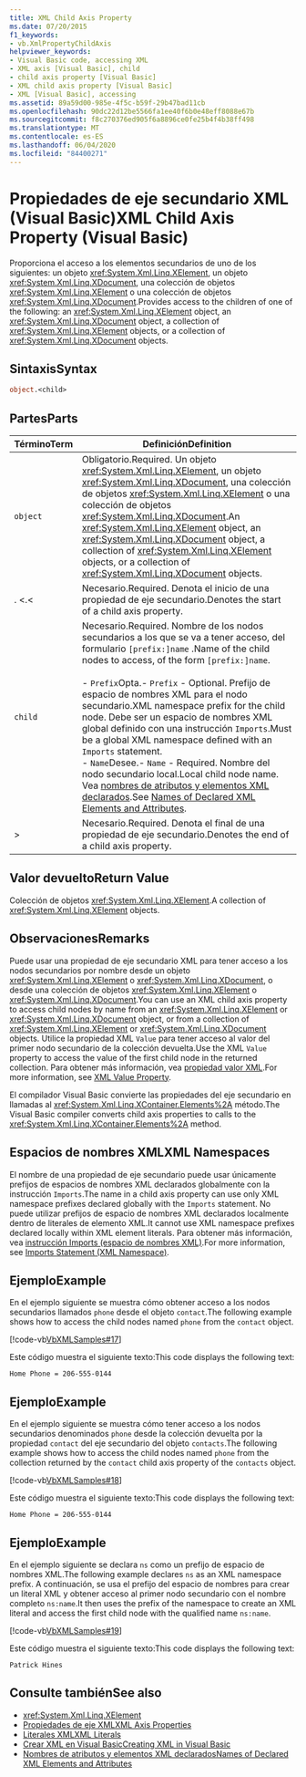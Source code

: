 ```yaml
---
title: XML Child Axis Property
ms.date: 07/20/2015
f1_keywords:
- vb.XmlPropertyChildAxis
helpviewer_keywords:
- Visual Basic code, accessing XML
- XML axis [Visual Basic], child
- child axis property [Visual Basic]
- XML child axis property [Visual Basic]
- XML [Visual Basic], accessing
ms.assetid: 89a59d00-985e-4f5c-b59f-29b47bad11cb
ms.openlocfilehash: 90dc22d12be5566fa1ee40f6b0e48eff8088e67b
ms.sourcegitcommit: f8c270376ed905f6a8896ce0fe25b4f4b38ff498
ms.translationtype: MT
ms.contentlocale: es-ES
ms.lasthandoff: 06/04/2020
ms.locfileid: "84400271"
---
```

# <a name="xml-child-axis-property-visual-basic"></a><span data-ttu-id="8ae64-102">Propiedades de eje secundario XML (Visual Basic)</span><span class="sxs-lookup"><span data-stu-id="8ae64-102">XML Child Axis Property (Visual Basic)</span></span>
<span data-ttu-id="8ae64-103">Proporciona el acceso a los elementos secundarios de uno de los siguientes: un objeto <xref:System.Xml.Linq.XElement>, un objeto <xref:System.Xml.Linq.XDocument>, una colección de objetos <xref:System.Xml.Linq.XElement> o una colección de objetos <xref:System.Xml.Linq.XDocument>.</span><span class="sxs-lookup"><span data-stu-id="8ae64-103">Provides access to the children of one of the following: an <xref:System.Xml.Linq.XElement> object, an <xref:System.Xml.Linq.XDocument> object, a collection of <xref:System.Xml.Linq.XElement> objects, or a collection of <xref:System.Xml.Linq.XDocument> objects.</span></span>  
  
## <a name="syntax"></a><span data-ttu-id="8ae64-104">Sintaxis</span><span class="sxs-lookup"><span data-stu-id="8ae64-104">Syntax</span></span>  
  
```vb  
object.<child>  
```  
  
## <a name="parts"></a><span data-ttu-id="8ae64-105">Partes</span><span class="sxs-lookup"><span data-stu-id="8ae64-105">Parts</span></span>  
  
|<span data-ttu-id="8ae64-106">Término</span><span class="sxs-lookup"><span data-stu-id="8ae64-106">Term</span></span>|<span data-ttu-id="8ae64-107">Definición</span><span class="sxs-lookup"><span data-stu-id="8ae64-107">Definition</span></span>|  
|---|---|  
|`object`|<span data-ttu-id="8ae64-108">Obligatorio.</span><span class="sxs-lookup"><span data-stu-id="8ae64-108">Required.</span></span> <span data-ttu-id="8ae64-109">Un objeto <xref:System.Xml.Linq.XElement>, un objeto <xref:System.Xml.Linq.XDocument>, una colección de objetos <xref:System.Xml.Linq.XElement> o una colección de objetos <xref:System.Xml.Linq.XDocument>.</span><span class="sxs-lookup"><span data-stu-id="8ae64-109">An <xref:System.Xml.Linq.XElement> object, an <xref:System.Xml.Linq.XDocument> object, a collection of <xref:System.Xml.Linq.XElement> objects, or a collection of <xref:System.Xml.Linq.XDocument> objects.</span></span>|  
|<span data-ttu-id="8ae64-110">. <</span><span class="sxs-lookup"><span data-stu-id="8ae64-110">.<</span></span>|<span data-ttu-id="8ae64-111">Necesario.</span><span class="sxs-lookup"><span data-stu-id="8ae64-111">Required.</span></span> <span data-ttu-id="8ae64-112">Denota el inicio de una propiedad de eje secundario.</span><span class="sxs-lookup"><span data-stu-id="8ae64-112">Denotes the start of a child axis property.</span></span>|  
|`child`|<span data-ttu-id="8ae64-113">Necesario.</span><span class="sxs-lookup"><span data-stu-id="8ae64-113">Required.</span></span> <span data-ttu-id="8ae64-114">Nombre de los nodos secundarios a los que se va a tener acceso, del formulario `[prefix:]name` .</span><span class="sxs-lookup"><span data-stu-id="8ae64-114">Name of the child nodes to access, of the form `[prefix:]name`.</span></span><br /><br /> <span data-ttu-id="8ae64-115">-   `Prefix`Opta.</span><span class="sxs-lookup"><span data-stu-id="8ae64-115">-   `Prefix` - Optional.</span></span> <span data-ttu-id="8ae64-116">Prefijo de espacio de nombres XML para el nodo secundario.</span><span class="sxs-lookup"><span data-stu-id="8ae64-116">XML namespace prefix for the child node.</span></span> <span data-ttu-id="8ae64-117">Debe ser un espacio de nombres XML global definido con una instrucción `Imports`.</span><span class="sxs-lookup"><span data-stu-id="8ae64-117">Must be a global XML namespace defined with an `Imports` statement.</span></span><br /><span data-ttu-id="8ae64-118">-   `Name`Desee.</span><span class="sxs-lookup"><span data-stu-id="8ae64-118">-   `Name` - Required.</span></span> <span data-ttu-id="8ae64-119">Nombre del nodo secundario local.</span><span class="sxs-lookup"><span data-stu-id="8ae64-119">Local child node name.</span></span> <span data-ttu-id="8ae64-120">Vea [nombres de atributos y elementos XML declarados](../../programming-guide/language-features/xml/names-of-declared-xml-elements-and-attributes.md).</span><span class="sxs-lookup"><span data-stu-id="8ae64-120">See [Names of Declared XML Elements and Attributes](../../programming-guide/language-features/xml/names-of-declared-xml-elements-and-attributes.md).</span></span>|  
|>|<span data-ttu-id="8ae64-121">Necesario.</span><span class="sxs-lookup"><span data-stu-id="8ae64-121">Required.</span></span> <span data-ttu-id="8ae64-122">Denota el final de una propiedad de eje secundario.</span><span class="sxs-lookup"><span data-stu-id="8ae64-122">Denotes the end of a child axis property.</span></span>|  
  
## <a name="return-value"></a><span data-ttu-id="8ae64-123">Valor devuelto</span><span class="sxs-lookup"><span data-stu-id="8ae64-123">Return Value</span></span>  
 <span data-ttu-id="8ae64-124">Colección de objetos <xref:System.Xml.Linq.XElement>.</span><span class="sxs-lookup"><span data-stu-id="8ae64-124">A collection of <xref:System.Xml.Linq.XElement> objects.</span></span>  
  
## <a name="remarks"></a><span data-ttu-id="8ae64-125">Observaciones</span><span class="sxs-lookup"><span data-stu-id="8ae64-125">Remarks</span></span>  
 <span data-ttu-id="8ae64-126">Puede usar una propiedad de eje secundario XML para tener acceso a los nodos secundarios por nombre desde un objeto <xref:System.Xml.Linq.XElement> o <xref:System.Xml.Linq.XDocument>, o desde una colección de objetos <xref:System.Xml.Linq.XElement> o <xref:System.Xml.Linq.XDocument>.</span><span class="sxs-lookup"><span data-stu-id="8ae64-126">You can use an XML child axis property to access child nodes by name from an <xref:System.Xml.Linq.XElement> or <xref:System.Xml.Linq.XDocument> object, or from a collection of <xref:System.Xml.Linq.XElement> or <xref:System.Xml.Linq.XDocument> objects.</span></span> <span data-ttu-id="8ae64-127">Utilice la propiedad XML `Value` para tener acceso al valor del primer nodo secundario de la colección devuelta.</span><span class="sxs-lookup"><span data-stu-id="8ae64-127">Use the XML `Value` property to access the value of the first child node in the returned collection.</span></span> <span data-ttu-id="8ae64-128">Para obtener más información, vea [propiedad valor XML](xml-value-property.md).</span><span class="sxs-lookup"><span data-stu-id="8ae64-128">For more information, see [XML Value Property](xml-value-property.md).</span></span>  
  
 <span data-ttu-id="8ae64-129">El compilador Visual Basic convierte las propiedades del eje secundario en llamadas al <xref:System.Xml.Linq.XContainer.Elements%2A> método.</span><span class="sxs-lookup"><span data-stu-id="8ae64-129">The Visual Basic compiler converts child axis properties to calls to the <xref:System.Xml.Linq.XContainer.Elements%2A> method.</span></span>  
  
## <a name="xml-namespaces"></a><span data-ttu-id="8ae64-130">Espacios de nombres XML</span><span class="sxs-lookup"><span data-stu-id="8ae64-130">XML Namespaces</span></span>  
 <span data-ttu-id="8ae64-131">El nombre de una propiedad de eje secundario puede usar únicamente prefijos de espacios de nombres XML declarados globalmente con la instrucción `Imports`.</span><span class="sxs-lookup"><span data-stu-id="8ae64-131">The name in a child axis property can use only XML namespace prefixes declared globally with the `Imports` statement.</span></span> <span data-ttu-id="8ae64-132">No puede utilizar prefijos de espacio de nombres XML declarados localmente dentro de literales de elemento XML.</span><span class="sxs-lookup"><span data-stu-id="8ae64-132">It cannot use XML namespace prefixes declared locally within XML element literals.</span></span> <span data-ttu-id="8ae64-133">Para obtener más información, vea [instrucción Imports (espacio de nombres XML)](../statements/imports-statement-xml-namespace.md).</span><span class="sxs-lookup"><span data-stu-id="8ae64-133">For more information, see [Imports Statement (XML Namespace)](../statements/imports-statement-xml-namespace.md).</span></span>  
  
## <a name="example"></a><span data-ttu-id="8ae64-134">Ejemplo</span><span class="sxs-lookup"><span data-stu-id="8ae64-134">Example</span></span>  
 <span data-ttu-id="8ae64-135">En el ejemplo siguiente se muestra cómo obtener acceso a los nodos secundarios llamados `phone` desde el objeto `contact`.</span><span class="sxs-lookup"><span data-stu-id="8ae64-135">The following example shows how to access the child nodes named `phone` from the `contact` object.</span></span>  
  
 [!code-vb[VbXMLSamples#17](~/samples/snippets/visualbasic/VS_Snippets_VBCSharp/VbXMLSamples/VB/XMLSamples7.vb#17)]  
  
 <span data-ttu-id="8ae64-136">Este código muestra el siguiente texto:</span><span class="sxs-lookup"><span data-stu-id="8ae64-136">This code displays the following text:</span></span>  
  
 `Home Phone = 206-555-0144`  
  
## <a name="example"></a><span data-ttu-id="8ae64-137">Ejemplo</span><span class="sxs-lookup"><span data-stu-id="8ae64-137">Example</span></span>  
 <span data-ttu-id="8ae64-138">En el ejemplo siguiente se muestra cómo tener acceso a los nodos secundarios denominados `phone` desde la colección devuelta por la propiedad `contact` del eje secundario del objeto `contacts`.</span><span class="sxs-lookup"><span data-stu-id="8ae64-138">The following example shows how to access the child nodes named `phone` from the collection returned by the `contact` child axis property of the `contacts` object.</span></span>  
  
 [!code-vb[VbXMLSamples#18](~/samples/snippets/visualbasic/VS_Snippets_VBCSharp/VbXMLSamples/VB/XMLSamples7.vb#18)]  
  
 <span data-ttu-id="8ae64-139">Este código muestra el siguiente texto:</span><span class="sxs-lookup"><span data-stu-id="8ae64-139">This code displays the following text:</span></span>  
  
 `Home Phone = 206-555-0144`  
  
## <a name="example"></a><span data-ttu-id="8ae64-140">Ejemplo</span><span class="sxs-lookup"><span data-stu-id="8ae64-140">Example</span></span>  
 <span data-ttu-id="8ae64-141">En el ejemplo siguiente se declara `ns` como un prefijo de espacio de nombres XML.</span><span class="sxs-lookup"><span data-stu-id="8ae64-141">The following example declares `ns` as an XML namespace prefix.</span></span> <span data-ttu-id="8ae64-142">A continuación, se usa el prefijo del espacio de nombres para crear un literal XML y obtener acceso al primer nodo secundario con el nombre completo `ns:name`.</span><span class="sxs-lookup"><span data-stu-id="8ae64-142">It then uses the prefix of the namespace to create an XML literal and access the first child node with the qualified name `ns:name`.</span></span>  
  
 [!code-vb[VbXMLSamples#19](~/samples/snippets/visualbasic/VS_Snippets_VBCSharp/VbXMLSamples/VB/XMLSamples8.vb#19)]  
  
 <span data-ttu-id="8ae64-143">Este código muestra el siguiente texto:</span><span class="sxs-lookup"><span data-stu-id="8ae64-143">This code displays the following text:</span></span>  
  
 `Patrick Hines`  
  
## <a name="see-also"></a><span data-ttu-id="8ae64-144">Consulte también</span><span class="sxs-lookup"><span data-stu-id="8ae64-144">See also</span></span>

- <xref:System.Xml.Linq.XElement>
- [<span data-ttu-id="8ae64-145">Propiedades de eje XML</span><span class="sxs-lookup"><span data-stu-id="8ae64-145">XML Axis Properties</span></span>](index.md)
- [<span data-ttu-id="8ae64-146">Literales XML</span><span class="sxs-lookup"><span data-stu-id="8ae64-146">XML Literals</span></span>](../xml-literals/index.md)
- [<span data-ttu-id="8ae64-147">Crear XML en Visual Basic</span><span class="sxs-lookup"><span data-stu-id="8ae64-147">Creating XML in Visual Basic</span></span>](../../programming-guide/language-features/xml/creating-xml.md)
- [<span data-ttu-id="8ae64-148">Nombres de atributos y elementos XML declarados</span><span class="sxs-lookup"><span data-stu-id="8ae64-148">Names of Declared XML Elements and Attributes</span></span>](../../programming-guide/language-features/xml/names-of-declared-xml-elements-and-attributes.md)
